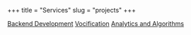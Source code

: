 +++
title = "Services"
slug = "projects"
+++

[Backend Development](backend-development)
[Vocification](vocification)
[Analytics and Algorithms](analytics-algorithms)